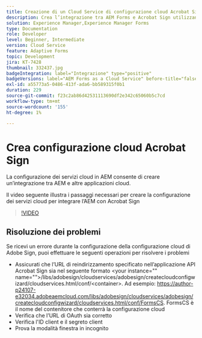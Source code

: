 ```yaml
---
title: Creazione di un Cloud Service di configurazione cloud Acrobat Sign
description: Crea l’integrazione tra AEM Forms e Acrobat Sign utilizzando la configurazione dei servizi cloud.
solution: Experience Manager,Experience Manager Forms
type: Documentation
role: Developer
level: Beginner, Intermediate
version: Cloud Service
feature: Adaptive Forms
topic: Development
jira: KT-7428
thumbnail: 332437.jpg
badgeIntegration: label="Integrazione" type="positive"
badgeVersions: label="AEM Forms as a Cloud Service" before-title="false"
exl-id: a55773a5-0486-413f-ada6-bb589315f0b1
duration: 229
source-git-commit: f23c2ab86d42531113690df2e342c65060b5c7cd
workflow-type: tm+mt
source-wordcount: '155'
ht-degree: 1%

---
```


# Crea configurazione cloud Acrobat Sign

La configurazione dei servizi cloud in AEM consente di creare un’integrazione tra AEM e altre applicazioni cloud.

Il video seguente illustra i passaggi necessari per creare la configurazione dei servizi cloud per integrare l’AEM con Acrobat Sign

>[!VIDEO](https://video.tv.adobe.com/v/332437?quality=12&learn=on)

## Risoluzione dei problemi

Se ricevi un errore durante la configurazione della configurazione cloud di Adobe Sign, puoi effettuare le seguenti operazioni per risolvere i problemi
* Assicurati che l’URL di reindirizzamento specificato nell’applicazione API Acrobat Sign sia nel seguente formato
&lt;your instance=&quot;&quot; name=&quot;&quot;>/libs/adobesign/cloudservices/adobesign/createcloudconfigwizard/cloudservices.html/conf/&lt;container>.
Ad esempio: https://author-p24107-e32034.adobeaemcloud.com/libs/adobesign/cloudservices/adobesign/createcloudconfigwizard/cloudservices.html/conf/FormsCS. FormsCS è il nome del contenitore che conterrà la configurazione cloud
* Verifica che l’URL di OAuth sia corretto
* Verifica l&#39;ID client e il segreto client
* Prova la modalità finestra in incognito

